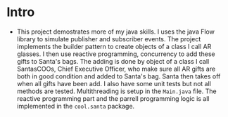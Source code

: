 # Intro

  * This project demostrates more of my java skills. I uses the java Flow library to simulate publisher and subscriber events. The project implements the builder pattern to create objects of a class I call AR glasses. I then use reactive programming, concurrency to add these gifts to Santa's bags. The adding is done by object of a class I call SantasCOOs, Chief Executive Officer, who make sure all AR gifts are both in good condition and added to Santa's bag. Santa then takes off when all gifts have been add. I also have some unit tests but not all methods are tested. Multithreading is setup in the `Main.java` file. The reactive programming part and the parrell programming logic is all implemented in the `cool.santa` package.